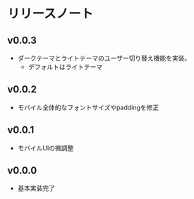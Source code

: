 # リリースノート

## v0.0.3

- ダークテーマとライトテーマのユーザー切り替え機能を実装。
    - デフォルトはライトテーマ

## v0.0.2

- モバイル全体的なフォントサイズやpaddingを修正

## v0.0.1

- モバイルUIの微調整

## v0.0.0

- 基本実装完了